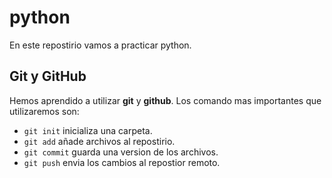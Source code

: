 # python

En este repostirio vamos a practicar python.

## Git y GitHub

Hemos aprendido a utilizar **git** y **github**. Los comando mas importantes que utilizaremos son:

- `git init` inicializa una carpeta.
- `git add` añade archivos al repostirio.
- `git commit` guarda una version de los archivos.
- `git push` envia los cambios al repostior remoto.
